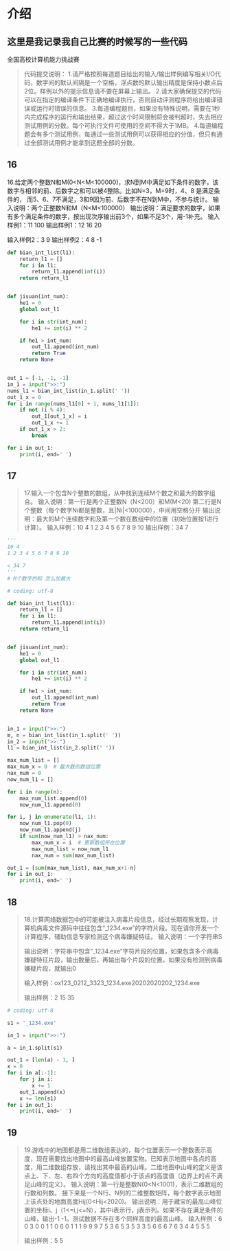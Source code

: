 # 介绍

## 这里是我记录我自己比赛的时候写的一些代码

全国高校计算机能力挑战赛

> 代码提交说明：
> 1.请严格按照每道题目给出的输入/输出样例编写相关I/O代码，数字间的默认间隔是一个空格，浮点数的默认输出精度是保持小数点后2位。样例以外的提示信息请不要在屏幕上输出。
> 2.请大家确保提交的代码可以在指定的编译条件下正确地编译执行，否则自动评测程序将给出编译错误或运行时错误的信息。
> 3.每道编程题目，如果没有特殊说明，需要在1秒内完成程序的运行和输出结果，超过这个时间限制将会被判超时，失去相应测试用例的分数。每个可执行文件可使用的空间不得大于1MB。
> 4.每道编程题会有多个测试用例，每通过一些测试用例可以获得相应的分值，但只有通过全部测试用例才能拿到这题全部的分数。







## 16

16.给定两个整数N和M(0<N<M<100000)，求N到M中满足如下条件的数字，该数字与相邻的前、后数字之和可以被4整除。比如N=3，M=9时，4、8 是满足条件的， 而5、6、7不满足，3和9因为前、后数字不在N到M中，不参与统计。
输入说明：两个正整数N和M（N<M<100000）
输出说明：满足要求的数字，如果有多个满足条件的数字，按出现次序输出前3个，如果不足3个，用-1补充。
输入样例1：11 100
输出样例1：12 16 20

输入样例2：3 9
输出样例2：4 8 -1

```python
def bian_int_list(l1):
    return_l1 = []
    for i in l1:
        return_l1.append(int(i))
    return return_l1


def jisuan(int_num):
    he1 = 0
    global out_l1

    for i in str(int_num):
        he1 += int(i) ** 2

    if he1 > int_num:
        out_l1.append(int_num)
        return True
    return None


out_1 = [-1, -1, -1]
in_1 = input(">>:")
nums_l1 = bian_int_list(in_1.split(' '))
out_1_x = 0
for i in range(nums_l1[0] + 1, nums_l1[1]):
    if not (i % 4):
        out_1[out_1_x] = i
        out_1_x += 1
    if out_1_x > 2:
        break

for i in out_1:
    print(i, end=' ')
```





## 17

> 17.输入一个包含N个整数的数组，从中找到连续M个数之和最大的数字组合。
> 输入说明：第一行是两个正整数N（N<200）和M(M<20)
> 第二行是N个整数（每个数字Ni都是整数，且|Ni|<100000），中间用空格分开
> 输出说明：最大的M个连续数字和及第一个数在数组中的位置（初始位置按1进行计算）。
> 输入样例：10 4
> 1 2 3 4 5 6 7 8 9 10
> 输出样例：34 7

```python
'''
10 4
1 2 3 4 5 6 7 8 9 10

< 34 7
'''
# M个数字的和 怎么加最大
```

```python
# coding: utf-8

def bian_int_list(l1):
    return_l1 = []
    for i in l1:
        return_l1.append(int(i))
    return return_l1


def jisuan(int_num):
    he1 = 0
    global out_l1

    for i in str(int_num):
        he1 += int(i) ** 2

    if he1 > int_num:
        out_l1.append(int_num)
        return True
    return None


in_1 = input(">>:")
m, n = bian_int_list(in_1.split(' '))
in_2 = input(">>:")
l1 = bian_int_list(in_2.split(' '))

max_num_list = []
max_num_x = 0  # 最大数的数组位置
nax_num = 0
now_num_l1 = []

for i in range(n):
    max_num_list.append(0)
    now_num_l1.append(0)

for i, j in enumerate(l1, 1):
    now_num_l1.pop(0)
    now_num_l1.append(j)
    if sum(now_num_l1) > nax_num:
        max_num_x = i  # 更新数组所在位置
        max_num_list = now_num_l1
        nax_num = sum(max_num_list)

out_1 = [sum(max_num_list), max_num_x+1-n]
for i in out_1:
    print(i, end=' ')

```



## 18

> 18.计算网络数据包中的可能被注入病毒片段信息，经过长期观察发现，计算机病毒文件源码中往往包含“_1234.exe”的字符片段。现在请你开发一个计算程序，辅助信息专家检测这个病毒嫌疑特征。
> 输入说明：一个字符串S
>
> 输出说明：字符串中包含”_1234.exe”字符片段的位置，如果包含多个病毒嫌疑特征片段，输出数量后，再输出每个片段的位置。如果没有检测到病毒嫌疑片段，就输出0
>
> 输入样例：ox123_0212_3323_1234.exe20202020202_1234.exe
>
> 输出样例：2 15 35

```python
# coding: utf-8

s1 = '_1234.exe'

in_1 = input(">>:")

a = in_1.split(s1)

out_1 = [len(a) - 1, ]
x = 0
for i in a[:-1]:
    for j in i:
        x += 1
    out_1.append(x)
    x += len(s1)
for i in out_1:
    print(i, end=' ')
```



## 19

> 19.游戏中的地图都是用二维数组表达的，每个位置表示一个整数表示高度，现在需要找出地图中的最高山峰放置宝物。已知表示地图中各点的高度，用二维数组存放，请找出其中最高的山峰。二维地图中山峰的定义是该点上、下、左、右四个方向的高度值都小于该点的高度值（边界上的点不满足山峰的定义）。
> 输入说明：第一行是整数N(0<N<1001)，表示二维数组的行数和列数。
> 接下来是一个N行、N列的二维整数矩阵，每个数字表示地图上该点处的地面高度Hij(0<Hij<2020)。
> 输出说明：用于藏宝的最高山峰位置的坐标i、j（1<=i,j<=N），其中i表示行，j表示列。如果不存在满足条件的山峰，输出-1 -1。测试数据不存在多个同样高度的最高山峰。
> 输入样例：6
> 0 3 0 0 1 1
> 0 6 0 1 1 1
> 9 9 9 7 5 3
> 6 5 3 5 3 3
> 5 6 6 6 7 6
> 3 4 4 5 5 5
>
> 输出样例：5 5

